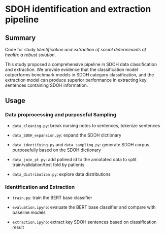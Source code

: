 # SDOH identification and extraction pipeline

## Summary

Code for study *Identification and extraction of social determinants of health: a robust solution*.

This study proposed a comprehensive pipeline in SDOH data classification and extraction. We provide evidence that the classification model outperforms benchmark models in SDOH category classification, and the extraction model can produce superior performance in extracting key sentences containing SDOH information.

## Usage

### Data proprocessing and purposeful Sampling

- `data_cleaning.py`: break nursing notes to sentences, tokenize sentences

- `data_SDOH_expansion.py`: expand the SDOH dictionary

- `data_identifying.py` and `data_sampling.py`: generate SDOH corpus purposefully based on the SDOH dictionary 

- `data_join_pt.py`: add patiend id to the annotated data to split train/validation/test fold by patients

- `data_distribution.py`: explore data distributions

### Identification and Extraction

- `train.py`: train the BERT base classifier

- `evaluation.ipynb`: evaluate the BERT base classifier and compare with baseline models

- `extraction.ipynb`: extract key SDOH sentences based on classification result
